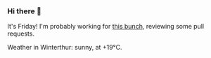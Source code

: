 ### Hi there :wave:

It's Friday! I'm probably working for [this bunch](https://github.com/kohofinancial), reviewing some pull requests.

Weather in Winterthur: sunny, at +19°C.
